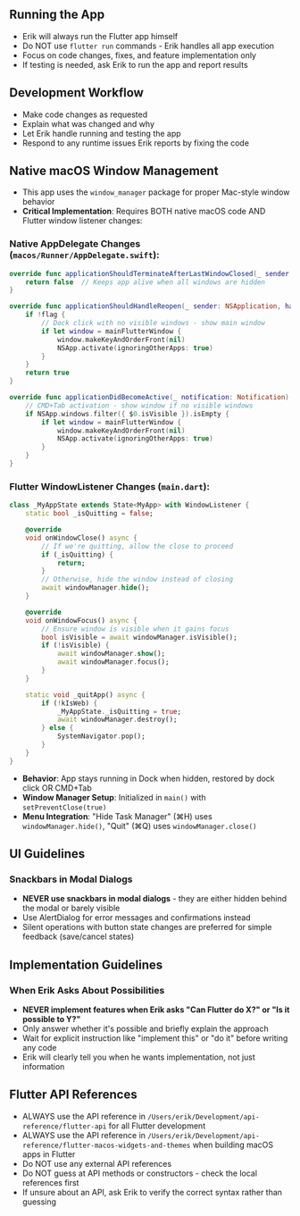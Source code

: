## Running the App

- Erik will always run the Flutter app himself
- Do NOT use `flutter run` commands - Erik handles all app execution
- Focus on code changes, fixes, and feature implementation only
- If testing is needed, ask Erik to run the app and report results

## Development Workflow

- Make code changes as requested
- Explain what was changed and why
- Let Erik handle running and testing the app
- Respond to any runtime issues Erik reports by fixing the code

## Native macOS Window Management

- This app uses the `window_manager` package for proper Mac-style window behavior
- **Critical Implementation**: Requires BOTH native macOS code AND Flutter window listener changes:

### Native AppDelegate Changes (`macos/Runner/AppDelegate.swift`):
```swift
override func applicationShouldTerminateAfterLastWindowClosed(_ sender: NSApplication) -> Bool {
    return false  // Keeps app alive when all windows are hidden
}

override func applicationShouldHandleReopen(_ sender: NSApplication, hasVisibleWindows flag: Bool) -> Bool {
    if !flag {
        // Dock click with no visible windows - show main window
        if let window = mainFlutterWindow {
            window.makeKeyAndOrderFront(nil)
            NSApp.activate(ignoringOtherApps: true)
        }
    }
    return true
}

override func applicationDidBecomeActive(_ notification: Notification) {
    // CMD+Tab activation - show window if no visible windows
    if NSApp.windows.filter({ $0.isVisible }).isEmpty {
        if let window = mainFlutterWindow {
            window.makeKeyAndOrderFront(nil)
            NSApp.activate(ignoringOtherApps: true)
        }
    }
}
```

### Flutter WindowListener Changes (`main.dart`):
```dart
class _MyAppState extends State<MyApp> with WindowListener {
    static bool _isQuitting = false;

    @override
    void onWindowClose() async {
        // If we're quitting, allow the close to proceed
        if (_isQuitting) {
            return;
        }
        // Otherwise, hide the window instead of closing
        await windowManager.hide();
    }

    @override
    void onWindowFocus() async {
        // Ensure window is visible when it gains focus
        bool isVisible = await windowManager.isVisible();
        if (!isVisible) {
            await windowManager.show();
            await windowManager.focus();
        }
    }

    static void _quitApp() async {
        if (!kIsWeb) {
            _MyAppState._isQuitting = true;
            await windowManager.destroy();
        } else {
            SystemNavigator.pop();
        }
    }
}
```

- **Behavior**: App stays running in Dock when hidden, restored by dock click OR CMD+Tab
- **Window Manager Setup**: Initialized in `main()` with `setPreventClose(true)`
- **Menu Integration**: "Hide Task Manager" (⌘H) uses `windowManager.hide()`, "Quit" (⌘Q) uses `windowManager.close()`

## UI Guidelines

### Snackbars in Modal Dialogs
- **NEVER use snackbars in modal dialogs** - they are either hidden behind the modal or barely visible
- Use AlertDialog for error messages and confirmations instead
- Silent operations with button state changes are preferred for simple feedback (save/cancel states)

## Implementation Guidelines

### When Erik Asks About Possibilities
- **NEVER implement features when Erik asks "Can Flutter do X?" or "Is it possible to Y?"**
- Only answer whether it's possible and briefly explain the approach
- Wait for explicit instruction like "implement this" or "do it" before writing any code
- Erik will clearly tell you when he wants implementation, not just information

## Flutter API References

- ALWAYS use the API reference in `/Users/erik/Development/api-reference/flutter-api` for all Flutter development
- ALWAYS use the API reference in `/Users/erik/Development/api-reference/flutter-macos-widgets-and-themes` when building macOS apps in Flutter
- Do NOT use any external API references
- Do NOT guess at API methods or constructors - check the local references first
- If unsure about an API, ask Erik to verify the correct syntax rather than guessing